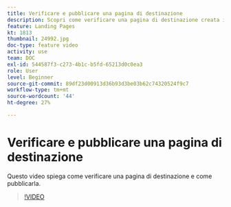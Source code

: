 ```yaml
---
title: Verificare e pubblicare una pagina di destinazione
description: Scopri come verificare una pagina di destinazione creata in Adobe Campaign Standard e come pubblicarla.
feature: Landing Pages
kt: 1813
thumbnail: 24992.jpg
doc-type: feature video
activity: use
team: DOC
exl-id: 544587f3-c273-4b1c-b5fd-65213d0c0ea3
role: User
level: Beginner
source-git-commit: 89df23d00913d36b93d3be03b62c74320524f9c7
workflow-type: tm+mt
source-wordcount: '44'
ht-degree: 27%

---
```


# Verificare e pubblicare una pagina di destinazione

Questo video spiega come verificare una pagina di destinazione e come pubblicarla.

>[!VIDEO](https://video.tv.adobe.com/v/24092?quality=12&learn=on)
